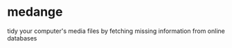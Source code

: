 medange
=======

tidy your computer's media files by fetching missing information from online databases
